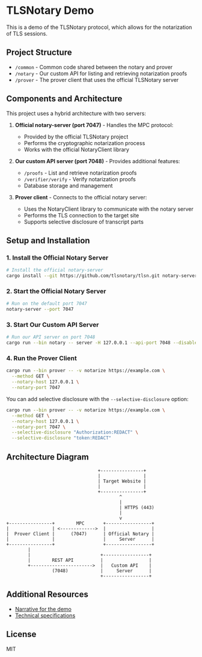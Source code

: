 # TLSNotary Demo

This is a demo of the TLSNotary protocol, which allows for the notarization of TLS sessions.

## Project Structure

- `/common` - Common code shared between the notary and prover
- `/notary` - Our custom API for listing and retrieving notarization proofs
- `/prover` - The prover client that uses the official TLSNotary server

## Components and Architecture

This project uses a hybrid architecture with two servers:

1. **Official notary-server (port 7047)** - Handles the MPC protocol:
   - Provided by the official TLSNotary project
   - Performs the cryptographic notarization process
   - Works with the official NotaryClient library

2. **Our custom API server (port 7048)** - Provides additional features:
   - `/proofs` - List and retrieve notarization proofs
   - `/verifier/verify` - Verify notarization proofs
   - Database storage and management

3. **Prover client** - Connects to the official notary server:
   - Uses the NotaryClient library to communicate with the notary server
   - Performs the TLS connection to the target site
   - Supports selective disclosure of transcript parts

## Setup and Installation

### 1. Install the Official Notary Server

```bash
# Install the official notary-server
cargo install --git https://github.com/tlsnotary/tlsn.git notary-server
```

### 2. Start the Official Notary Server

```bash
# Run on the default port 7047
notary-server --port 7047
```

### 3. Start Our Custom API Server

```bash
# Run our API server on port 7048
cargo run --bin notary -- server -H 127.0.0.1 --api-port 7048 --disable-mpc
```

### 4. Run the Prover Client

```bash
cargo run --bin prover -- -v notarize https://example.com \
  --method GET \
  --notary-host 127.0.0.1 \
  --notary-port 7047
```

You can add selective disclosure with the `--selective-disclosure` option:

```bash
cargo run --bin prover -- -v notarize https://example.com \
  --method GET \
  --notary-host 127.0.0.1 \
  --notary-port 7047 \
  --selective-disclosure "Authorization:REDACT" \
  --selective-disclosure "token:REDACT"
```

## Architecture Diagram

```
                                  +----------------+
                                  |                |
                                  | Target Website |
                                  |                |
                                  +----------------+
                                          ^
                                          |
                                          | HTTPS (443)
                                          |
                                          v
+----------------+        MPC       +-----------------+
|                | <------------->  |                 |
|  Prover Client |      (7047)      | Official Notary |
|                |                  |     Server      |
+----------------+                  +-----------------+
        |
        |                          +-----------------+
        |        REST API          |                 |
        +----------------------->  |   Custom API    |
                 (7048)            |     Server      |
                                   +-----------------+
```

## Additional Resources

- [Narrative for the demo](./narrative.md)
- [Technical specifications](./spec.md)

## License

MIT